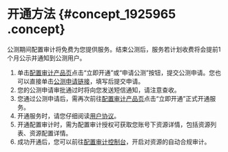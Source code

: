 # 开通方法 {#concept_1925965 .concept}

公测期间配置审计将免费为您提供服务。结束公测后，服务若计划收费将会提前1个月公示并通知到公测用户。

1.  单击[配置审计产品页](https://www.aliyun.com/product/config)点击“立即开通”或“申请公测”按钮，提交公测申请。您也可以直接单击[公测申请链接](https://page.aliyun.com/form/act10794005/index.htm)，填写后提交申请。
2.  您的公测申请审批通过时将向您发送短信通知，请注意查收。
3.  您通过公测申请后，需再次前往[配置审计产品页](https://www.aliyun.com/product/config)点击“立即开通”正式开通服务。
4.  开通服务时，请您仔细阅读[用户协议](https://help.aliyun.com/product/127409.html)。
5.  开通配置审计时，需为配置审计授权可获取您账号下资源详情，包括资源列表、资源配置详情。
6.  成功开通后，您可以前往[配置审计控制台](https://config.console.aliyun.com)，开启对资源的自动合规审计。

